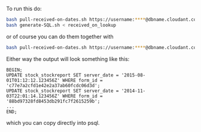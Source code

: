 To run this do:

```bash
bash pull-received-on-dates.sh https://username:****@dbname.cloudant.com > received_on_lookup
bash generate-SQL.sh < received_on_lookup
```

or of course you can do them together with

```bash
bash pull-received-on-dates.sh https://username:****@dbname.cloudant.com | bash generate-SQL.sh
```

Either way the output will look something like this:

```
BEGIN;
UPDATE stock_stockreport SET server_date = '2015-08-01T01:12:12.123456Z' WHERE form_id = 'c77e7a2cfd1e42e2a37ab60fcdc06d3d';
UPDATE stock_stockreport SET server_date = '2014-11-03T22:01:14.123456Z' WHERE form_id = '88bd97328fd8453db291fc7f2615259b';
...
END;
```

which you can copy directly into psql.
